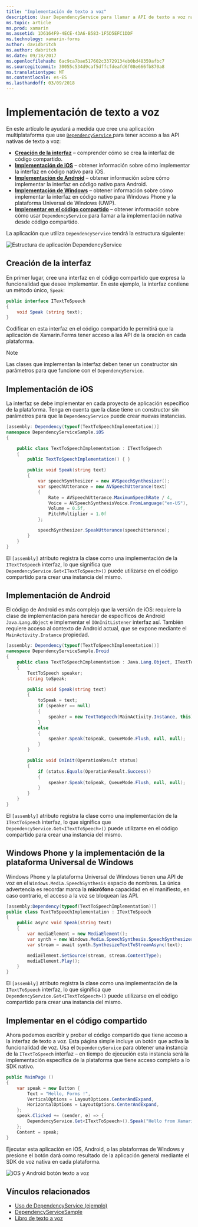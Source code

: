 ```yaml
---
title: "Implementación de texto a voz"
description: Usar DependencyService para llamar a API de texto a voz nativo de la plataforma
ms.topic: article
ms.prod: xamarin
ms.assetid: 1D6164F9-4ECE-43A6-B583-1F5D5EFC1DDF
ms.technology: xamarin-forms
author: davidbritch
ms.author: dabritch
ms.date: 09/18/2017
ms.openlocfilehash: 6ac9ca7bae517602c33729134eb0bd48359afbc7
ms.sourcegitcommit: 30055c534d9caf5dffcfdeafd6f08e666fb870a8
ms.translationtype: MT
ms.contentlocale: es-ES
ms.lasthandoff: 03/09/2018
---
```

# <a name="implementing-text-to-speech"></a>Implementación de texto a voz

En este artículo le ayudará a medida que cree una aplicación multiplataforma que use [ `DependencyService` ](https://developer.xamarin.com/api/type/Xamarin.Forms.DependencyService/) para tener acceso a las API nativas de texto a voz:

- **[Creación de la interfaz](#Creating_the_Interface)**  &ndash; comprender cómo se crea la interfaz de código compartido.
- **[Implementación de iOS](#iOS_Implementation)**  &ndash; obtener información sobre cómo implementar la interfaz en código nativo para iOS.
- **[Implementación de Android](#Android_Implementation)**  &ndash; obtener información sobre cómo implementar la interfaz en código nativo para Android.
- **[Implementación de Windows](#WindowsImplementation)**  &ndash; obtener información sobre cómo implementar la interfaz en código nativo para Windows Phone y la plataforma Universal de Windows (UWP).
- **[Implementar en el código compartido](#Implementing_in_Shared_Code)**  &ndash; obtener información sobre cómo usar `DependencyService` para llamar a la implementación nativa desde código compartido.

La aplicación que utiliza `DependencyService` tendrá la estructura siguiente:

![](text-to-speech-images/tts-diagram.png "Estructura de aplicación DependencyService")

<a name="Creating_the_Interface" />

## <a name="creating-the-interface"></a>Creación de la interfaz

En primer lugar, cree una interfaz en el código compartido que expresa la funcionalidad que desee implementar. En este ejemplo, la interfaz contiene un método único, `Speak`:

```csharp
public interface ITextToSpeech
{
    void Speak (string text);
}
```

Codificar en esta interfaz en el código compartido le permitirá que la aplicación de Xamarin.Forms tener acceso a las API de la oración en cada plataforma.

> [!NOTE]
> Las clases que implementan la interfaz deben tener un constructor sin parámetros para que funcione con el `DependencyService`.

<a name="iOS_Implementation" />

## <a name="ios-implementation"></a>Implementación de iOS

La interfaz se debe implementar en cada proyecto de aplicación específico de la plataforma. Tenga en cuenta que la clase tiene un constructor sin parámetros para que la `DependencyService` puede crear nuevas instancias.

```csharp
[assembly: Dependency(typeof(TextToSpeechImplementation))]
namespace DependencyServiceSample.iOS
{

    public class TextToSpeechImplementation : ITextToSpeech
    {
        public TextToSpeechImplementation() { }

        public void Speak(string text)
        {
            var speechSynthesizer = new AVSpeechSynthesizer();
            var speechUtterance = new AVSpeechUtterance(text)
            {
                Rate = AVSpeechUtterance.MaximumSpeechRate / 4,
                Voice = AVSpeechSynthesisVoice.FromLanguage("en-US"),
                Volume = 0.5f,
                PitchMultiplier = 1.0f
            };

            speechSynthesizer.SpeakUtterance(speechUtterance);
        }
    }
}
```

El `[assembly]` atributo registra la clase como una implementación de la `ITextToSpeech` interfaz, lo que significa que `DependencyService.Get<ITextToSpeech>()` puede utilizarse en el código compartido para crear una instancia del mismo.

<a name="Android_Implementation" />

## <a name="android-implementation"></a>Implementación de Android

El código de Android es más complejo que la versión de iOS: requiere la clase de implementación para heredar de específicos de Android `Java.Lang.Object` e implementar el `IOnInitListener` interfaz así. También requiere acceso al contexto de Android actual, que se expone mediante el `MainActivity.Instance` propiedad.

```csharp
[assembly: Dependency(typeof(TextToSpeechImplementation))]
namespace DependencyServiceSample.Droid
{
    public class TextToSpeechImplementation : Java.Lang.Object, ITextToSpeech, TextToSpeech.IOnInitListener
    {
        TextToSpeech speaker;
        string toSpeak;

        public void Speak(string text)
        {
            toSpeak = text;
            if (speaker == null)
            {
                speaker = new TextToSpeech(MainActivity.Instance, this);
            }
            else
            {
                speaker.Speak(toSpeak, QueueMode.Flush, null, null);
            }
        }

        public void OnInit(OperationResult status)
        {
            if (status.Equals(OperationResult.Success))
            {
                speaker.Speak(toSpeak, QueueMode.Flush, null, null);
            }
        }
    }
}
```

El `[assembly]` atributo registra la clase como una implementación de la `ITextToSpeech` interfaz, lo que significa que `DependencyService.Get<ITextToSpeech>()` puede utilizarse en el código compartido para crear una instancia del mismo.

<a name="WindowsImplementation" />

## <a name="windows-phone-and-universal-windows-platform-implementation"></a>Windows Phone y la implementación de la plataforma Universal de Windows

Windows Phone y la plataforma Universal de Windows tienen una API de voz en el `Windows.Media.SpeechSynthesis` espacio de nombres. La única advertencia es recordar marca la **micrófono** capacidad en el manifiesto, en caso contrario, el acceso a la voz se bloquean las API.

```csharp
[assembly:Dependency(typeof(TextToSpeechImplementation))]
public class TextToSpeechImplementation : ITextToSpeech
{
    public async void Speak(string text)
    {
        var mediaElement = new MediaElement();
        var synth = new Windows.Media.SpeechSynthesis.SpeechSynthesizer();
        var stream = await synth.SynthesizeTextToStreamAsync(text);

        mediaElement.SetSource(stream, stream.ContentType);
        mediaElement.Play();
    }
}
```

El `[assembly]` atributo registra la clase como una implementación de la `ITextToSpeech` interfaz, lo que significa que `DependencyService.Get<ITextToSpeech>()` puede utilizarse en el código compartido para crear una instancia del mismo.

<a name="Implementing_in_Shared_Code" />

## <a name="implementing-in-shared-code"></a>Implementar en el código compartido

Ahora podemos escribir y probar el código compartido que tiene acceso a la interfaz de texto a voz. Esta página simple incluye un botón que activa la funcionalidad de voz. Usa el `DependencyService` para obtener una instancia de la `ITextToSpeech` interfaz &ndash; en tiempo de ejecución esta instancia será la implementación específica de la plataforma que tiene acceso completo a lo SDK nativo.

```csharp
public MainPage ()
{
    var speak = new Button {
        Text = "Hello, Forms !",
        VerticalOptions = LayoutOptions.CenterAndExpand,
        HorizontalOptions = LayoutOptions.CenterAndExpand,
    };
    speak.Clicked += (sender, e) => {
        DependencyService.Get<ITextToSpeech>().Speak("Hello from Xamarin Forms");
    };
    Content = speak;
}
```

Ejecutar esta aplicación en iOS, Android, o las plataformas de Windows y presione el botón dará como resultado de la aplicación general mediante el SDK de voz nativa en cada plataforma.

 ![iOS y Android botón texto a voz](text-to-speech-images/running.png "ejemplo de texto a voz")


## <a name="related-links"></a>Vínculos relacionados

- [Uso de DependencyService (ejemplo)](https://developer.xamarin.com/samples/xamarin-forms/UsingDependencyService/)
- [DependencyServiceSample](https://developer.xamarin.com/samples/xamarin-forms/DependencyService/DependencyServiceSample/)
- [Libro de texto a voz](https://developer.xamarin.com/workbooks/xamarin-forms/application-fundamentals/text-to-speech/text-to-speech.workbook)
